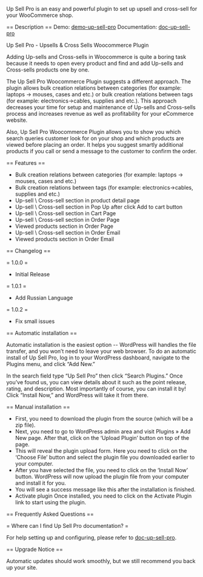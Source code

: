 Up Sell Pro is an easy and powerful plugin to set up upsell and cross-sell for your WooCommerce shop.

== Description ==
Demo: [demo-up-sell-pro](https://demo-up-sell-pro.first-design-company.com/)
Documentation: [doc-up-sell-pro](https://docs-up-sell-pro.first-design-company.com/)

Up Sell Pro  - Upsells & Cross Sells Woocommerce Plugin

Adding  Up-sells and Cross-sells in Woocommerce is quite a boring task because it needs to open every product and find and add  Up-sells and Cross-sells products one by one.

The Up Sell Pro Woocommerce Plugin suggests a different approach. The plugin allows bulk creation relations between categories (for example: laptops -> mouses, cases and etc.) or bulk creation relations between tags (for example: electronics->cables, supplies and etc.). This approach decreases your time for setup and maintenance of Up-sells and Cross-sells process and increases revenue as well as profitability for your eCommerce website.

Also, Up Sell Pro Woocommerce Plugin allows you to show you which search queries customer look for on your shop and which products are viewed before placing an order. It helps you suggest smartly additional products  if you call or send a message to the customer to confirm the order.


== Features ==

* Bulk creation relations between categories (for example: laptops -> mouses, cases and etc.)
* Bulk creation relations between tags (for example: electronics->cables, supplies and etc.)
* Up-sell \ Cross-sell section in product detail page
* Up-sell \ Cross-sell section in Pop Up after click Add to cart button
* Up-sell \ Cross-sell section in Cart Page
* Up-sell \ Cross-sell section in Order Page
* Viewed products section in Order Page
* Up-sell \ Cross-sell section in Order Email
* Viewed products section in Order Email

== Changelog ==

= 1.0.0 =
* Initial Release

= 1.0.1 =
* Add Russian Language

= 1.0.2 =
* Fix small issues

== Automatic installation ==

Automatic installation is the easiest option -- WordPress will handles the file transfer, and you won’t need to leave your web browser. To do an automatic install of Up Sell Pro, log in to your WordPress dashboard, navigate to the Plugins menu, and click “Add New.”

In the search field type “Up Sell Pro” then click “Search Plugins.” Once you’ve found us,  you can view details about it such as the point release, rating, and description. Most importantly of course, you can install it by! Click “Install Now,” and WordPress will take it from there.

== Manual installation ==

* First, you need to download the plugin from the source (which will be a zip file).
* Next, you need to go to WordPress admin area and visit Plugins » Add New page. After that, click on the ‘Upload Plugin’ button on top of the page.
* This will reveal the plugin upload form. Here you need to click on the ‘Choose File’ button and select the plugin file you downloaded earlier to your computer.
* After you have selected the file, you need to click on the ‘Install Now’ button. WordPress will now upload the plugin file from your computer and install it for you.
* You will see a success message like this after the installation is finished.
* Activate plugin Once installed, you need to click on the Activate Plugin link to start using the plugin.

== Frequently Asked Questions ==

= Where can I find Up Sell Pro documentation? =

For help setting up and configuring, please refer to [doc-up-sell-pro](https://docs-up-sell-pro.first-design-company.com/).

== Upgrade Notice ==

Automatic updates should work smoothly, but we still recommend you back up your site.
 
